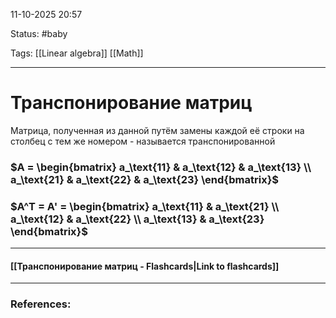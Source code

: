 
11-10-2025 20:57

Status: #baby 

Tags: [[Linear algebra]] [[Math]]

---
# Транспонирование матриц

Матрица, полученная из данной путём замены каждой её строки на столбец с тем же номером - называется транспонированной


### $A = \begin{bmatrix} a_\text{11} & a_\text{12} & a_\text{13} \\ a_\text{21} & a_\text{22} & a_\text{23} \end{bmatrix}$

### $A^T = A' = \begin{bmatrix} a_\text{11} & a_\text{21} \\ a_\text{12} & a_\text{22} \\ a_\text{13} & a_\text{23} \end{bmatrix}$

----
#### [[Транспонирование матриц - Flashcards|Link to flashcards]]



---
### References:

